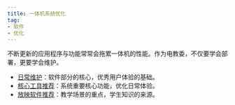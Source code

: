 ```yaml
---
title: 一体机系统优化
tag: 
- 软件
- 优化
---
```


不断更新的应用程序与功能常常会拖累一体机的性能。作为电教委，不仅要学会部署，更要学会维护。

- [日常维护](daili-maintenance)：软件部分的核心，优秀用户体验的基础。
- [核心工具推荐](core-utilities)：系统重要核心功能，优化日常体验。
- [放映软件推荐](presentation-apps)：教学场景的重点，学生知识的来源。
